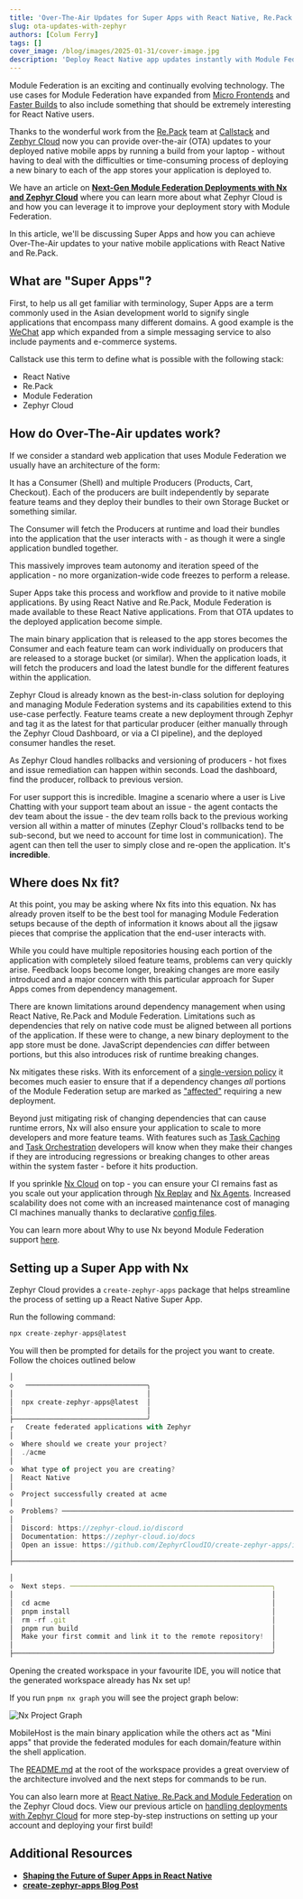 ```yaml
---
title: 'Over-The-Air Updates for Super Apps with React Native, Re.Pack and Zephyr Cloud'
slug: ota-updates-with-zephyr
authors: [Colum Ferry]
tags: []
cover_image: /blog/images/2025-01-31/cover-image.jpg
description: 'Deploy React Native app updates instantly with Module Federation and Zephyr Cloud, skipping app store review processes.'
---
```


Module Federation is an exciting and continually evolving technology. The use cases for Module Federation have expanded from [Micro Frontends](/technologies/module-federation/concepts/micro-frontend-architecture) and [Faster Builds](/technologies/module-federation/concepts/faster-builds-with-module-federation) to also include something that should be extremely interesting for React Native users.

Thanks to the wonderful work from the [Re.Pack](https://re-pack.dev/) team at [Callstack](https://www.callstack.com/) and [Zephyr Cloud](https://www.zephyr-cloud.io/) now you can provide over-the-air (OTA) updates to your deployed native mobile apps by running a build from your laptop - without having to deal with the difficulties or time-consuming process of deploying a new binary to each of the app stores your application is deployed to.

We have an article on [**Next-Gen Module Federation Deployments with Nx and Zephyr Cloud**](/blog/next-gen-module-federation-deployment) where you can learn more about what Zephyr Cloud is and how you can leverage it to improve your deployment story with Module Federation.

In this article, we'll be discussing Super Apps and how you can achieve Over-The-Air updates to your native mobile applications with React Native and Re.Pack.

## What are "Super Apps"?

First, to help us all get familiar with terminology, Super Apps are a term commonly used in the Asian development world to signify single applications that encompass many different domains. A good example is the [WeChat](https://www.wechat.com/) app which expanded from a simple messaging service to also include payments and e-commerce systems.

Callstack use this term to define what is possible with the following stack:

- React Native
- Re.Pack
- Module Federation
- Zephyr Cloud

## How do Over-The-Air updates work?

If we consider a standard web application that uses Module Federation we usually have an architecture of the form:

It has a Consumer (Shell) and multiple Producers (Products, Cart, Checkout). Each of the producers are built independently by separate feature teams and they deploy their bundles to their own Storage Bucket or something similar.

The Consumer will fetch the Producers at runtime and load their bundles into the application that the user interacts with - as though it were a single application bundled together.

This massively improves team autonomy and iteration speed of the application - no more organization-wide code freezes to perform a release.

Super Apps take this process and workflow and provide to it native mobile applications. By using React Native and Re.Pack, Module Federation is made available to these React Native applications. From that OTA updates to the deployed application become simple.

The main binary application that is released to the app stores becomes the Consumer and each feature team can work individually on producers that are released to a storage bucket (or similar). When the application loads, it will fetch the producers and load the latest bundle for the different features within the application.

Zephyr Cloud is already known as the best-in-class solution for deploying and managing Module Federation systems and its capabilities extend to this use-case perfectly. Feature teams create a new deployment through Zephyr and tag it as the latest for that particular producer (either manually through the Zephyr Cloud Dashboard, or via a CI pipeline), and the deployed consumer handles the reset.

As Zephyr Cloud handles rollbacks and versioning of producers - hot fixes and issue remediation can happen within seconds. Load the dashboard, find the producer, rollback to previous version.

For user support this is incredible. Imagine a scenario where a user is Live Chatting with your support team about an issue - the agent contacts the dev team about the issue - the dev team rolls back to the previous working version all within a matter of minutes (Zephyr Cloud's rollbacks tend to be sub-second, but we need to account for time lost in communication). The agent can then tell the user to simply close and re-open the application. It's **incredible**.

## Where does Nx fit?

At this point, you may be asking where Nx fits into this equation. Nx has already proven itself to be the best tool for managing Module Federation setups because of the depth of information it knows about all the jigsaw pieces that comprise the application that the end-user interacts with.

While you could have multiple repositories housing each portion of the application with completely siloed feature teams, problems can very quickly arise. Feedback loops become longer, breaking changes are more easily introduced and a major concern with this particular approach for Super Apps comes from dependency management.

There are known limitations around dependency management when using React Native, Re.Pack and Module Federation. Limitations such as dependencies that rely on native code must be aligned between all portions of the application. If these were to change, a new binary deployment to the app store must be done. JavaScript dependencies _can_ differ between portions, but this also introduces risk of runtime breaking changes.

Nx mitigates these risks. With its enforcement of a [single-version policy](/concepts/decisions/dependency-management#single-version-policy) it becomes much easier to ensure that if a dependency changes _all_ portions of the Module Federation setup are marked as ["affected"](/ci/features/affected) requiring a new deployment.

Beyond just mitigating risk of changing dependencies that can cause runtime errors, Nx will also ensure your application to scale to more developers and more feature teams. With features such as [Task Caching](/features/cache-task-results) and [Task Orchestration](/features/run-tasks#defining-a-task-pipeline) developers will know when they make their changes if they are introducing regressions or breaking changes to other areas within the system faster - before it hits production.

If you sprinkle [Nx Cloud](/ci/intro/why-nx-cloud) on top - you can ensure your CI remains fast as you scale out your application through [Nx Replay](/ci/features/remote-cache#use-remote-caching-nx-replay) and [Nx Agents](/ci/features/distribute-task-execution). Increased scalability does not come with an increased maintenance cost of managing CI machines manually thanks to declarative [config files](/ci/recipes/set-up/monorepo-ci-github-actions).

You can learn more about Why to use Nx beyond Module Federation support [here](/getting-started/why-nx).

## Setting up a Super App with Nx

Zephyr Cloud provides a `create-zephyr-apps` package that helps streamline the process of setting up a React Native Super App.

Run the following command:

```jsx
npx create-zephyr-apps@latest
```

You will then be prompted for details for the project you want to create. Follow the choices outlined below

```jsx
│
◇   ──────────────────────────────╮
│                                 │
│  npx create-zephyr-apps@latest  │
│                                 │
├─────────────────────────────────╯
┌   Create federated applications with Zephyr
│
◇  Where should we create your project?
│  ./acme
│
◇  What type of project you are creating?
│  React Native
│
◇  Project successfully created at acme
│
◇  Problems? ─────────────────────────────────────────────────────────────────╮
│                                                                             │
│  Discord: https://zephyr-cloud.io/discord                                   │
│  Documentation: https://zephyr-cloud.io/docs                                │
│  Open an issue: https://github.com/ZephyrCloudIO/create-zephyr-apps/issues  │
│                                                                             │
├─────────────────────────────────────────────────────────────────────────────╯

│
◇  Next steps. ──────────────────────────────────────────────────╮
│                                                                │
│  cd acme                                                       │
│  pnpm install                                                  │
│  rm -rf .git                                                   │
│  pnpm run build                                                │
│  Make your first commit and link it to the remote repository!  │
│                                                                │
├────────────────────────────────────────────────────────────────╯
```

Opening the created workspace in your favourite IDE, you will notice that the generated workspace already has Nx set up!

If you run `pnpm nx graph` you will see the project graph below:

![Nx Project Graph](/blog/images/2025-01-31/zc-blog-graph.jpg)

MobileHost is the main binary application while the others act as "Mini apps" that provide the federated modules for each domain/feature within the shell application.

The [README.md](http://README.md) at the root of the workspace provides a great overview of the architecture involved and the next steps for commands to be run.

You can also learn more at [React Native, Re.Pack and Module Federation](https://docs.zephyr-cloud.io/recipes/repack-mf) on the Zephyr Cloud docs. View our previous article on [handling deployments with Zephyr Cloud](/blog/next-gen-module-federation-deployment) for more step-by-step instructions on setting up your account and deploying your first build!

## Additional Resources

- [**Shaping the Future of Super Apps in React Native**](https://www.callstack.com/blog/shaping-the-future-of-super-apps-in-react-native?ref=zephyr)
- [**create-zephyr-apps Blog Post**](https://www.zephyr-cloud.io/blog/create-zephyr-apps)
